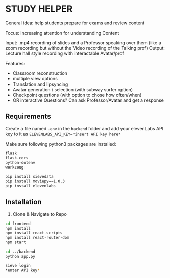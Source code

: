 # STUDY HELPER

General idea: help students prepare for exams and review content

Focus: increasing attention for understanding Content

Input: .mp4 recording of slides and a Professor speaking over them (like a zoom recording but without the Video recording of the Talking prof)
Output: Lecture hall style recording with interactable Avatar/prof

Features:
- Classroom reconstruction
- ⁠multiple view options
- Translation and lipsyncing
- ⁠Avatar generation / selection (with subway surfer option)
- ⁠Checkpoint questions (with option to chose how often/when)
- OR interactive Questions? Can ask Professor/Avatar and get a response

## Requirements
Create a file named `.env` in the `backend` folder and add your elevenLabs API key to it as `ELEVENLABS_API_KEY=*insert API key here*`

Make sure following python3 packages are installed:

```python
flask
flask-cors
python-dotenv
werkzeug
```

```bash
pip install sievedata
pip install moviepy==1.0.3
pip install elevenlabs
```

## Installation
1. Clone & Navigate to Repo

```bash
cd frontend
npm install
npm install react-scripts
npm install react-router-dom
npm start

cd ../backend
python app.py

sieve login
*enter API key*
```
